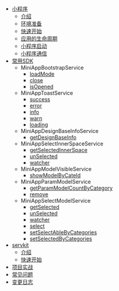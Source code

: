 - [小程序](/mini-app/index.md)
    - [介绍](/mini-app/description/index.md)
    - [环境准备](/mini-app/front-work/index.md)
    - [快速开始](/mini-app/quick-start/index.md)
    - [应用的生命周期](/mini-app/life-cycle/index.md)
    - [小程序启动](/mini-app/quick-start/startUp.md)
    - [小程序通信](/mini-app/quick-start/communication.md)
- [常用SDK](/custom-sdk/index.md)
    - MiniAppBootstrapService
        - [loadMode](/custom-sdk/MiniAppBootstrapService/loadMode.md)
        - [close](/custom-sdk/MiniAppBootstrapService/close.md)
        - [isOpened](/custom-sdk/MiniAppBootstrapService/isOpened.md)
    - MiniAppToastService
        - [success](/custom-sdk/MiniAppToastService/success.md)
        - [error](/custom-sdk/MiniAppToastService/error.md)
        - [info](/custom-sdk/MiniAppToastService/info.md)
        - [warn](/custom-sdk/MiniAppToastService/warn.md)
        - [loading](/custom-sdk/MiniAppToastService/loading.md)
    - MiniAppDesignBaseInfoService
        - [getDesignBaseInfo](/custom-sdk/MiniAppDesignBaseInfoService/getDesignBaseInfo.md)
    - MiniAppSelectInnerSpaceService
        - [getSelectedInnerSpace](/custom-sdk/MiniAppSelectInnerSpaceService/getSelectedInnerSpace.md)
        - [unSelected](/custom-sdk/MiniAppSelectInnerSpaceService/unSelected.md)
        - [watcher](/custom-sdk/MiniAppSelectInnerSpaceService/watcher.md)
    - MiniAppModelVisibleService
        - [showModelByCateId](/custom-sdk/MiniAppModelVisibleService/showModelByCateId.md)
    - MiniAppParamModelService
        - [getParamModelCountByCategory](/custom-sdk/MiniAppParamModelService/getParamModelCountByCategory.md)
        - [remove](/custom-sdk/MiniAppParamModelService/remove.md)
    - MiniAppSelectModelService
        - [getSelected](/custom-sdk/MiniAppSelectModelService/getSelected.md)
        - [unSelected](/custom-sdk/MiniAppSelectModelService/unSelected.md)
        - [watcher](/custom-sdk/MiniAppSelectModelService/watcher.md)
        - [select](/custom-sdk/MiniAppSelectModelService/select.md)
        - [setSelectAbleByCategories](/custom-sdk/MiniAppSelectModelService/setSelectAbleByCategories.md)
        - [setSelectedByCategories](/custom-sdk/MiniAppSelectModelService/setSelectedByCategories.md)
- [servkit](/servkit)
    - [介绍](/servkit/index.md)
    - [快速开始](/servkit/quick-start/index.md)
- [项目实战](/a)
- [常见问题](/b)
- [变更日志](/c)
<!-- - [开发](README.md) -->
